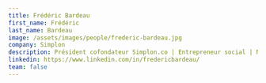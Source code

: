 ```yaml
---
title: Frédéric Bardeau
first_name: Frédéric
last_name: Bardeau
image: /assets/images/people/frederic-bardeau.jpg
company: Simplon
description: Président cofondateur Simplon.co | Entrepreneur social | Numérique responsable, transformation digitale inclusive et solidaire | Coaching scale up, fundraising, communication et médias - Conférencier
linkedin: https://www.linkedin.com/in/fredericbardeau/
team: false
---
```

